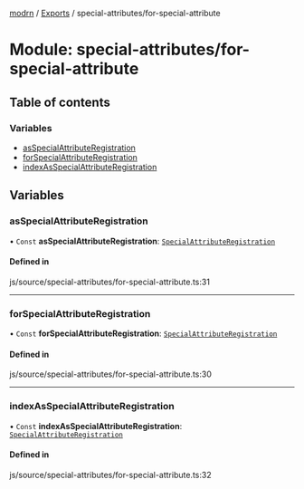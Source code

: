 [modrn](../README.md) / [Exports](../modules.md) / special-attributes/for-special-attribute

# Module: special-attributes/for-special-attribute

## Table of contents

### Variables

- [asSpecialAttributeRegistration](special_attributes_for_special_attribute.md#asspecialattributeregistration)
- [forSpecialAttributeRegistration](special_attributes_for_special_attribute.md#forspecialattributeregistration)
- [indexAsSpecialAttributeRegistration](special_attributes_for_special_attribute.md#indexasspecialattributeregistration)

## Variables

### asSpecialAttributeRegistration

• `Const` **asSpecialAttributeRegistration**: [`SpecialAttributeRegistration`](core_types_variables.md#specialattributeregistration)

#### Defined in

js/source/special-attributes/for-special-attribute.ts:31

___

### forSpecialAttributeRegistration

• `Const` **forSpecialAttributeRegistration**: [`SpecialAttributeRegistration`](core_types_variables.md#specialattributeregistration)

#### Defined in

js/source/special-attributes/for-special-attribute.ts:30

___

### indexAsSpecialAttributeRegistration

• `Const` **indexAsSpecialAttributeRegistration**: [`SpecialAttributeRegistration`](core_types_variables.md#specialattributeregistration)

#### Defined in

js/source/special-attributes/for-special-attribute.ts:32
